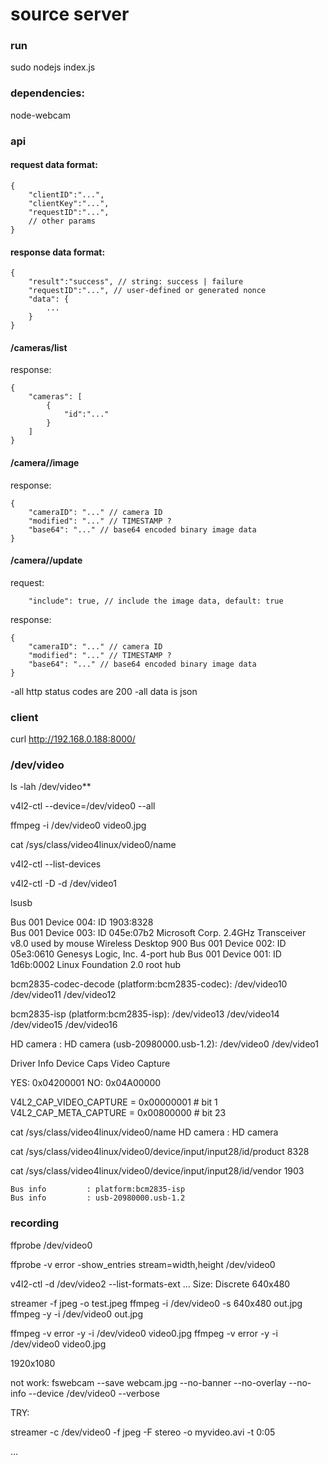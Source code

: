 # source server


### run
sudo nodejs index.js


### dependencies:
node-webcam


### api

#### request data format:

```
{
	"clientID":"...",
	"clientKey":"...",
	"requestID":"...",
	// other params
}
```

#### response data format:

```
{
	"result":"success", // string: success | failure
	"requestID":"...", // user-defined or generated nonce
	"data": {
		...
	}
}
```


#### /cameras/list

response:
```
{
	"cameras": [
		{
			"id":"..."
		}
	]
}
```

#### /camera/<CAMERA ID>/image

response:
```
{
	"cameraID": "..." // camera ID
	"modified": "..." // TIMESTAMP ?
	"base64": "..." // base64 encoded binary image data
}
```

#### /camera/<CAMERA ID>/update

request:
```
	"include": true, // include the image data, default: true
```

response:
```
{
	"cameraID": "..." // camera ID
	"modified": "..." // TIMESTAMP ?
	"base64": "..." // base64 encoded binary image data
}
```


-all http status codes are 200
-all data is json


### client

curl http://192.168.0.188:8000/






















### /dev/video

ls -lah /dev/video**

v4l2-ctl --device=/dev/video0 --all

ffmpeg -i /dev/video0 video0.jpg

cat /sys/class/video4linux/video0/name

v4l2-ctl --list-devices

v4l2-ctl -D -d /dev/video1


lsusb



Bus 001 Device 004: ID 1903:8328  
Bus 001 Device 003: ID 045e:07b2 Microsoft Corp. 2.4GHz Transceiver v8.0 used by mouse Wireless Desktop 900
Bus 001 Device 002: ID 05e3:0610 Genesys Logic, Inc. 4-port hub
Bus 001 Device 001: ID 1d6b:0002 Linux Foundation 2.0 root hub








bcm2835-codec-decode (platform:bcm2835-codec):
	/dev/video10
	/dev/video11
	/dev/video12

bcm2835-isp (platform:bcm2835-isp):
	/dev/video13
	/dev/video14
	/dev/video15
	/dev/video16

HD camera : HD camera  (usb-20980000.usb-1.2):
	/dev/video0
	/dev/video1




Driver Info
	Device Caps
		Video Capture

YES: 0x04200001
NO:  0x04A00000

V4L2_CAP_VIDEO_CAPTURE = 0x00000001 # bit 1
V4L2_CAP_META_CAPTURE = 0x00800000 # bit 23



cat /sys/class/video4linux/video0/name
HD camera : HD camera 

cat /sys/class/video4linux/video0/device/input/input28/id/product
8328

cat /sys/class/video4linux/video0/device/input/input28/id/vendor
1903



	Bus info         : platform:bcm2835-isp
	Bus info         : usb-20980000.usb-1.2




### recording


ffprobe  /dev/video0

ffprobe -v error -show_entries stream=width,height /dev/video0

v4l2-ctl -d /dev/video2 --list-formats-ext
...
		Size: Discrete 640x480




streamer -f jpeg -o test.jpeg
ffmpeg -i /dev/video0 -s 640x480 out.jpg
ffmpeg -y -i /dev/video0 out.jpg

ffmpeg -v error -y  -i /dev/video0   video0.jpg
ffmpeg   -v error -y  -i /dev/video0  video0.jpg




1920x1080


not work:
fswebcam --save webcam.jpg --no-banner --no-overlay --no-info --device /dev/video0 --verbose


TRY:

streamer -c /dev/video0 -f jpeg -F stereo -o myvideo.avi -t 0:05



...